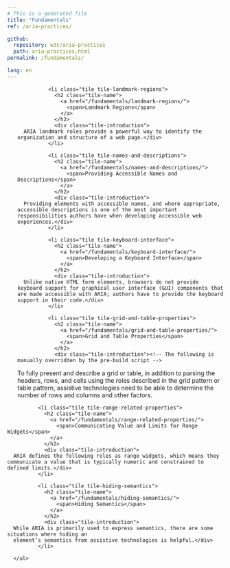 ```yaml
---
# This is a generated file
title: "Fundamentals"
ref: /aria-practices/

github:
  repository: w3c/aria-practices
  path: aria-practices.html
permalink: /fundamentals/

lang: en
---
```



<link rel="stylesheet" href="/assets/styles.css">
<!-- Code highlighting styles -->
<link rel="stylesheet" href="/index/css/github.css">

<div>
<ul class="tiles">
        
              <li class="tile tile-landmark-regions">
                <h2 class="tile-name">
                  <a href="/fundamentals/landmark-regions/">
                    <span>Landmark Regions</span>
                  </a>
                </h2>
                <div class="tile-introduction">
      ARIA landmark roles provide a powerful way to identify the organization and structure of a web page.</div>
              </li>
             
              <li class="tile tile-names-and-descriptions">
                <h2 class="tile-name">
                  <a href="/fundamentals/names-and-descriptions/">
                    <span>Providing Accessible Names and Descriptions</span>
                  </a>
                </h2>
                <div class="tile-introduction">
      Providing elements with accessible names, and where appropriate, accessible descriptions is one of the most important responsibilities authors have when developing accessible web experiences.</div>
              </li>
             
              <li class="tile tile-keyboard-interface">
                <h2 class="tile-name">
                  <a href="/fundamentals/keyboard-interface/">
                    <span>Developing a Keyboard Interface</span>
                  </a>
                </h2>
                <div class="tile-introduction">
      Unlike native HTML form elements, browsers do not provide keyboard support for graphical user interface (GUI) components that are made accessible with ARIA; authors have to provide the keyboard support in their code.</div>
              </li>
             
              <li class="tile tile-grid-and-table-properties">
                <h2 class="tile-name">
                  <a href="/fundamentals/grid-and-table-properties/">
                    <span>Grid and Table Properties</span>
                  </a>
                </h2>
                <div class="tile-introduction"><!-- The following is manually overridden by the pre-build script -->
To fully present and describe a grid or table, in addition to parsing the headers, rows, and cells using the roles described in the grid pattern or table pattern, assistive technologies need to be able to determine the number of rows and columns and other factors.</div>
              </li>
             
              <li class="tile tile-range-related-properties">
                <h2 class="tile-name">
                  <a href="/fundamentals/range-related-properties/">
                    <span>Communicating Value and Limits for Range Widgets</span>
                  </a>
                </h2>
                <div class="tile-introduction">
      ARIA defines the following roles as range widgets, which means they communicate a value that is typically numeric and constrained to defined limits.</div>
              </li>
             
              <li class="tile tile-hiding-semantics">
                <h2 class="tile-name">
                  <a href="/fundamentals/hiding-semantics/">
                    <span>Hiding Semantics</span>
                  </a>
                </h2>
                <div class="tile-introduction">
      While ARIA is primarily used to express semantics, there are some situations where hiding an
      element’s semantics from assistive technologies is helpful.</div>
              </li>
            
      </ul>
</div>
<script>
  var SkipToConfig = {
    settings: {
      skipTo: {
        displayOption: 'popup',
        attachElement: '#site-header',
        colorTheme: 'aria'
      }
    }
  };
</script>
<script src="/assets/skipto.min.js"></script>
